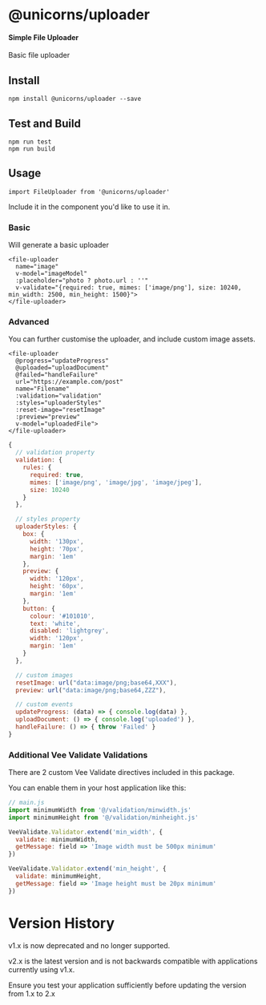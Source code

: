 # @unicorns/uploader

#### Simple File Uploader

Basic file uploader

## Install

```
npm install @unicorns/uploader --save
```

## Test and Build

```
npm run test
npm run build
```

## Usage

```
import FileUploader from '@unicorns/uploader'
```

Include it in the component you'd like to use it in.

### Basic

Will generate a basic uploader

```vue
<file-uploader
  name="image"
  v-model="imageModel"
  :placeholder="photo ? photo.url : ''"
  v-validate="{required: true, mimes: ['image/png'], size: 10240, min_width: 2500, min_height: 1500}">
</file-uploader>
```

### Advanced

You can further customise the uploader, and include custom image
assets.

```vue
<file-uploader
  @progress="updateProgress"
  @uploaded="uploadDocument"
  @failed="handleFailure"
  url="https://example.com/post"
  name="Filename"
  :validation="validation"
  :styles="uploaderStyles"
  :reset-image="resetImage"
  :preview="preview"
  v-model="uploadedFile">
</file-uploader>
```

```js
{
  // validation property
  validation: {
    rules: {
      required: true,
      mimes: ['image/png', 'image/jpg', 'image/jpeg'],
      size: 10240
    }
  },

  // styles property
  uploaderStyles: {
    box: {
      width: '130px',
      height: '70px',
      margin: '1em'
    },
    preview: {
      width: '120px',
      height: '60px',
      margin: '1em'
    },
    button: {
      colour: '#101010',
      text: 'white',
      disabled: 'lightgrey',
      width: '120px',
      margin: '1em'
    }
  },

  // custom images
  resetImage: url("data:image/png;base64,XXX"),
  preview: url("data:image/png;base64,ZZZ"),

  // custom events
  updateProgress: (data) => { console.log(data) },
  uploadDocument: () => { console.log('uploaded') },
  handleFailure: () => { throw 'Failed' }
}
```

### Additional Vee Validate Validations

There are 2 custom Vee Validate directives included in this package.

You can enable them in your host application like this:

```js
// main.js
import minimumWidth from '@/validation/minwidth.js'
import minimumHeight from '@/validation/minheight.js'

VeeValidate.Validator.extend('min_width', {
  validate: minimumWidth,
  getMessage: field => 'Image width must be 500px minimum'
})

VeeValidate.Validator.extend('min_height', {
  validate: minimumHeight,
  getMessage: field => 'Image height must be 20px minimum'
})
```

# Version History

v1.x is now deprecated and no longer supported.

v2.x is the latest version and is not backwards compatible with
applications currently using v1.x.

Ensure you test your application sufficiently before updating the version
from 1.x to 2.x
